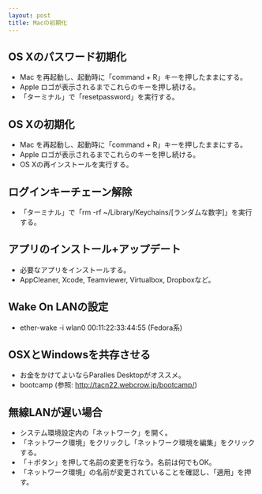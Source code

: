 ```yaml
---
layout: post
title: Macの初期化
---
```


## OS Xのパスワード初期化

- Mac を再起動し、起動時に「command + R」キーを押したままにする。
- Apple ロゴが表示されるまでこれらのキーを押し続ける。
- 「ターミナル」で「resetpassword」を実行する。

## OS Xの初期化

- Mac を再起動し、起動時に「command + R」キーを押したままにする。
- Apple ロゴが表示されるまでこれらのキーを押し続ける。
- OS Xの再インストールを実行する。

## ログインキーチェーン解除

- 「ターミナル」で「rm -rf ~/Library/Keychains/[ランダムな数字]」を実行する。

## アプリのインストール+アップデート

- 必要なアプリをインストールする。
- AppCleaner, Xcode, Teamviewer, Virtualbox, Dropboxなど。

## Wake On LANの設定

- ether-wake -i wlan0 00:11:22:33:44:55 (Fedora系)

## OSXとWindowsを共存させる

- お金をかけてよいならParalles Desktopがオススメ。
- bootcamp (参照: http://tacn22.webcrow.jp/bootcamp/)

## 無線LANが遅い場合

- システム環境設定内の「ネットワーク」を開く。
- 「ネットワーク環境」をクリックし「ネットワーク環境を編集」をクリックする。
- 「＋ボタン」を押して名前の変更を行なう。名前は何でもOK。
- 「ネットワーク環境」の名前が変更されていることを確認し、「適用」を押す。
